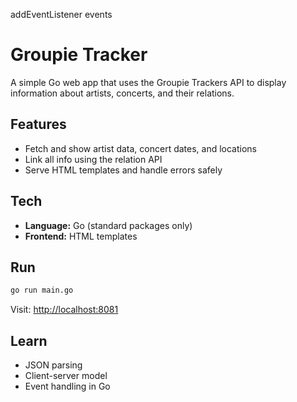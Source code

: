 addEventListener
events

# Groupie Tracker

A simple Go web app that uses the Groupie Trackers API to display information about artists, concerts, and their relations.

## Features
- Fetch and show artist data, concert dates, and locations
- Link all info using the relation API
- Serve HTML templates and handle errors safely

## Tech
- **Language:** Go (standard packages only)
- **Frontend:** HTML templates

## Run
```bash
go run main.go
```
Visit: [http://localhost:8081](http://localhost:8081)

## Learn
- JSON parsing
- Client-server model
- Event handling in Go